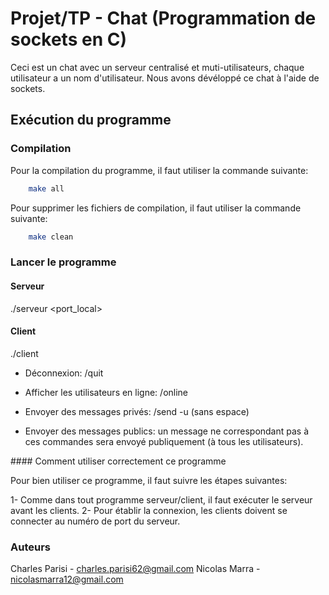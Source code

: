 # Projet/TP - Chat (Programmation de sockets en C)

Ceci est un chat avec un serveur centralisé et muti-utilisateurs, chaque utilisateur a un nom d'utilisateur.
Nous avons dévéloppé ce chat à l'aide de sockets.

## Exécution du programme


### Compilation

Pour la compilation du programme, il faut utiliser la commande suivante:

```bash
    make all
```

Pour supprimer les fichiers de compilation, il faut utiliser la commande suivante:

```bash
    make clean
```


### Lancer le programme

#### Serveur

./serveur <port_local>

#### Client 

./client <adresse-IP> <port> <username>


- Déconnexion:	/quit
	
- Afficher les utilisateurs en ligne: /online

- Envoyer des messages privés: /send <message> -u<username> (sans espace)

- Envoyer des messages publics: un message ne correspondant pas à ces commandes sera envoyé publiquement (à tous les utilisateurs).

#### Comment utiliser correctement ce programme

Pour bien utiliser ce programme, il faut suivre les étapes suivantes:

1- Comme dans tout programme serveur/client, il faut exécuter le serveur avant les clients.
2- Pour établir la connexion, les clients doivent se connecter au numéro de port du serveur.

### Auteurs

Charles Parisi - charles.parisi62@gmail.com
Nicolas Marra - nicolasmarra12@gmail.com
